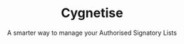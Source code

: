---
layout: "case-study"
order: 100
case_study: true
dlc: true
title: "Cygnetise"
subtitle: "A smarter way to manage your Authorised Signatory Lists"
image: "cygnetise.jpg"
industries:
  - name: "Legal"
summary: "Cygnetise is a decentralised digital platform built on the blockchain that solves the pain of managing your Authorised Signatory Lists, making it secure and efficient."
link: "https://www.cygnetise.com/"

deliverables: "Blockchain-based authorised signatory list"

challenge:
  title: "Organisations usually have an authorised signatory database, where only individuals on the list have the authority to sign off invoice payments, contracts and other legal documents on behalf of their department or organisation as a whole."
  content: |- 
    Currently, most authorised signatory databases are paper-based and are handled manually, where thousands of man-hours are wasted every year in compiling, scanning, distributing and updating the lists. Cygnetise wanted to change that by automating the process for a more transparent and efficient way to handle the authorised signatory database suited for all organisations.
  
    Besides the fact that paper-based lists are time and effort consuming, the lack of reconciliation and live updates opens up many possibilities of fraud, as signatories that are no longer authorised can provide signed documents that are harder to verify.

delivery:
  diagram: "cygnetise.svg"
  title: "Applied Blockchain proposed decentralising control and building the authorised signatory database on a private blockchain."
  content: |-
    Applied Blockchain delivered an end-to-end solution from ground-up, where the signatory lists are managed and shared via a smart blockchain contract. The platform was designed to reduce admin work for the user and to simplify the collating and editing of the database.

    The platform enables the following:

    - Clients are able to create new signatory lists within minutes, and adding/removing individuals to multiple lists is a click-of-a-button away.
    - A full, immutable audit trail shows what was changed and by whom – in real-time.
    - Data is stored in a secure, private blockchain.
    - The application makes managing external access to the signatory lists simple and GDPR compliant.

results:
  title: "Cygnetise’s successful implementation of their product to enterprises and startups has made processes more efficient, transparent and cost-effective."
  content: |-
    With automated processes and a user friendly-interface, managing authorised signatory lists is simple and efficient.  It also means that the data (signatory lists) are shared peer to peer through a decentralised distributed ledger, providing a much better digitised solution than utilising a 3rd party’s centralised database. The customers keep complete control of their own data.
  icons:
    - image: "icon-cog"
      title: "Transparency"
    - image: "icon-coin"
      title: "Enhanced security"
    - image: "icon-lock"
      title: "Improved traceability"
    - image: "icon-security"
      title: "Speed and Efficiency"
    - image: "icon-traceability"
      title: "Reduced costs"
    - image: "icon-transparency"
      title: "Fraud mitigation"

testimonial:
  - quote: "Applied Blockchain feel the passion for your business. They actually like to get involved, they feel excited about what you’re doing, being a part of it and advise accordingly."
    author: "Stephen Pomfret"
    position: "CEO, Cygnetise"
    image: "stephen-pomfret"
---